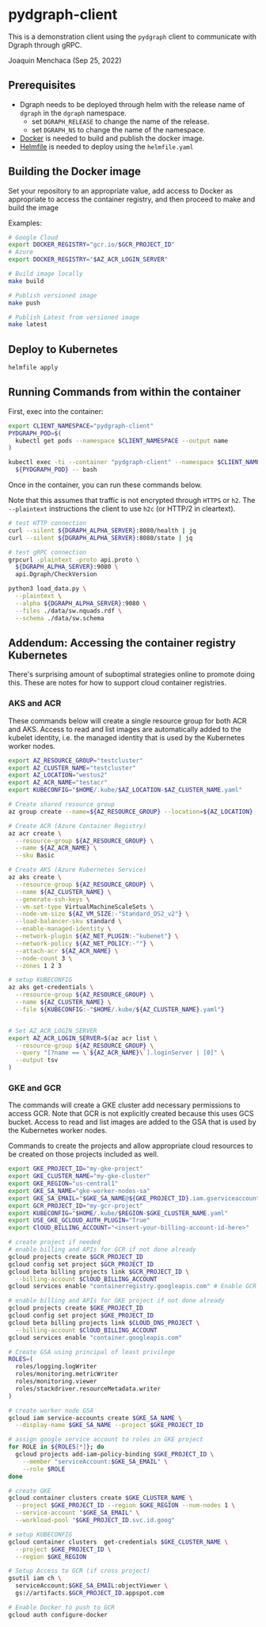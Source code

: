 # pydgraph-client

This is a demonstration client using the `pydgraph` client to communicate with Dgraph through gRPC.

Joaquin Menchaca (Sep 25, 2022)

## Prerequisites

* Dgraph needs to be deployed through helm with the release name of `dgraph` in the `dgraph` namespace.
  * set `DGRAPH_RELEASE` to change the name of the release.
  * set `DGRAPH_NS` to change the name of the namespace.
* [Docker](https://www.docker.com/) is needed to build and publish the docker image.
* [Helmfile](https://github.com/helmfile/helmfile) is needed to deploy using the `helmfile.yaml`

## Building the Docker image

Set your repository to an appropriate value, add access to Docker as appropriate to access the container registry, and then proceed to make and build the image

Examples:

```bash
# Google Cloud
export DOCKER_REGISTRY="gcr.io/$GCR_PROJECT_ID"
# Azure
export DOCKER_REGISTRY="$AZ_ACR_LOGIN_SERVER"

# Build image locally
make build

# Publish versioned image
make push

# Publish Latest from versioned image
make latest
```

## Deploy to Kubernetes

```bash
helmfile apply
```

## Running Commands from within the container

First, exec into the container:

```bash
export CLIENT_NAMESPACE="pydgraph-client"
PYDGRAPH_POD=$(
  kubectl get pods --namespace $CLIENT_NAMESPACE --output name
)

kubectl exec -ti --container "pydgraph-client" --namespace $CLIENT_NAMESPACE \
  ${PYDGRAPH_POD} -- bash
```

Once in the container, you can run these commands below.  

Note that this assumes that traffic is not encrypted through `HTTPS` or `h2`.  The `--plaintext` instructions the client to use `h2c` (or HTTP/2 in cleartext).

```bash
# test HTTP connection
curl --silent ${DGRAPH_ALPHA_SERVER}:8080/health | jq
curl --silent ${DGRAPH_ALPHA_SERVER}:8080/state | jq

# test gRPC connection
grpcurl -plaintext -proto api.proto \
  ${DGRAPH_ALPHA_SERVER}:9080 \
  api.Dgraph/CheckVersion

python3 load_data.py \
  --plaintext \
  --alpha ${DGRAPH_ALPHA_SERVER}:9080 \
  --files ./data/sw.nquads.rdf \
  --schema ./data/sw.schema
```

## Addendum: Accessing the container registry Kubernetes

There's surprising amount of suboptimal strategies online to promote doing this.  These are notes for how to support cloud container registries.

### AKS and ACR

These commands below will create a single resource group for both ACR and AKS. Access to read and list images are automatically added to the kubelet identity, i.e. the managed identity that is used by the Kubernetes worker nodes.

```bash
export AZ_RESOURCE_GROUP="testcluster"
export AZ_CLUSTER_NAME="testcluster"
export AZ_LOCATION="westus2"
export AZ_ACR_NAME="testacr"
export KUBECONFIG="$HOME/.kube/$AZ_LOCATION-$AZ_CLUSTER_NAME.yaml"

# Create shared resource group
az group create --name=${AZ_RESOURCE_GROUP} --location=${AZ_LOCATION}

# Create ACR (Azure Container Registry)
az acr create \
  --resource-group ${AZ_RESOURCE_GROUP} \
  --name ${AZ_ACR_NAME} \
  --sku Basic

# Create AKS (Azure Kubernetes Service)
az aks create \
  --resource-group ${AZ_RESOURCE_GROUP} \
  --name ${AZ_CLUSTER_NAME} \
  --generate-ssh-keys \
  --vm-set-type VirtualMachineScaleSets \
  --node-vm-size ${AZ_VM_SIZE:-"Standard_DS2_v2"} \
  --load-balancer-sku standard \
  --enable-managed-identity \
  --network-plugin ${AZ_NET_PLUGIN:-"kubenet"} \
  --network-policy ${AZ_NET_POLICY:-""} \
  --attach-acr ${AZ_ACR_NAME} \
  --node-count 3 \
  --zones 1 2 3

# setup KUBECONFIG
az aks get-credentials \
  --resource-group ${AZ_RESOURCE_GROUP} \
  --name ${AZ_CLUSTER_NAME} \
  --file ${KUBECONFIG:-"$HOME/.kube/${AZ_CLUSTER_NAME}.yaml"}


# Set AZ_ACR_LOGIN_SERVER
export AZ_ACR_LOGIN_SERVER=$(az acr list \
  --resource-group ${AZ_RESOURCE_GROUP} \
  --query "[?name == \`${AZ_ACR_NAME}\`].loginServer | [0]" \
  --output tsv
)
```

### GKE and GCR

The commands will create a GKE cluster add necessary permissions to access GCR.  Note that GCR is not explicitly created because this uses GCS bucket. Access to read and list images are added to the GSA that is used by the Kubernetes worker nodes.

Commands to create the projects and allow appropriate cloud resources to be created on those projects included as well.

```bash
export GKE_PROJECT_ID="my-gke-project"
export GKE_CLUSTER_NAME="my-gke-cluster"
export GKE_REGION="us-central1"
export GKE_SA_NAME="gke-worker-nodes-sa"
export GKE_SA_EMAIL="$GKE_SA_NAME@${GKE_PROJECT_ID}.iam.gserviceaccount.com"
export GCR_PROJECT_ID="my-gcr-project"
export KUBECONFIG="$HOME/.kube/$REGION-$GKE_CLUSTER_NAME.yaml"
export USE_GKE_GCLOUD_AUTH_PLUGIN="True"
export ClOUD_BILLING_ACCOUNT="<insert-your-billing-account-id-here>"

# create project if needed
# enable billing and APIs for GCR if not done already
gcloud projects create $GCR_PROJECT_ID
gcloud config set project $GCR_PROJECT_ID
gcloud beta billing projects link $GCR_PROJECT_ID \
  --billing-account $ClOUD_BILLING_ACCOUNT
gcloud services enable "containerregistry.googleapis.com" # Enable GCR API

# enable billing and APIs for GKE project if not done already
gcloud projects create $GKE_PROJECT_ID
gcloud config set project $GKE_PROJECT_ID
gcloud beta billing projects link $CLOUD_DNS_PROJECT \
  --billing-account $ClOUD_BILLING_ACCOUNT
gcloud services enable "container.googleapis.com"

# Create GSA using principal of least privilege
ROLES=(
  roles/logging.logWriter
  roles/monitoring.metricWriter
  roles/monitoring.viewer
  roles/stackdriver.resourceMetadata.writer
)

# create worker node GSA
gcloud iam service-accounts create $GKE_SA_NAME \
  --display-name $GKE_SA_NAME --project $GKE_PROJECT_ID

# assign google service account to roles in GKE project
for ROLE in ${ROLES[*]}; do
  gcloud projects add-iam-policy-binding $GKE_PROJECT_ID \
    --member "serviceAccount:$GKE_SA_EMAIL" \
    --role $ROLE
done

# create GKE
gcloud container clusters create $GKE_CLUSTER_NAME \
  --project $GKE_PROJECT_ID --region $GKE_REGION --num-nodes 1 \
  --service-account "$GKE_SA_EMAIL" \
  --workload-pool "$GKE_PROJECT_ID.svc.id.goog"

# setup KUBECONFIG
gcloud container clusters  get-credentials $GKE_CLUSTER_NAME \
  --project $GKE_PROJECT_ID \
  --region $GKE_REGION

# Setup Access to GCR (if cross project)
gsutil iam ch \
  serviceAccount:$GKE_SA_EMAIL:objectViewer \
  gs://artifacts.$GCR_PROJECT_ID.appspot.com

# Enable Docker to push to GCR
gcloud auth configure-docker
```
